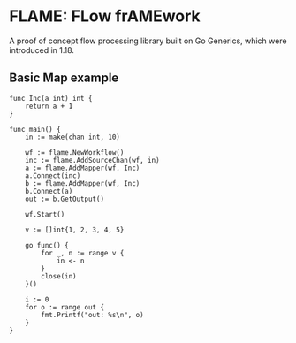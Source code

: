 
# FLAME: FLow frAMEwork

A proof of concept flow processing library built on Go Generics, which were 
introduced in 1.18.


## Basic Map example
```
func Inc(a int) int {
	return a + 1
}

func main() {
	in := make(chan int, 10)

	wf := flame.NewWorkflow()
	inc := flame.AddSourceChan(wf, in)
	a := flame.AddMapper(wf, Inc)
	a.Connect(inc)
	b := flame.AddMapper(wf, Inc)
	b.Connect(a)
	out := b.GetOutput()

	wf.Start()

	v := []int{1, 2, 3, 4, 5}

	go func() {
		for _, n := range v {
			in <- n
		}
		close(in)
	}()

	i := 0
	for o := range out {
        fmt.Printf("out: %s\n", o)
    }
}
```